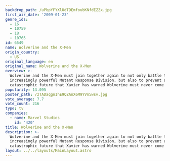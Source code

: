 ```yaml
---
backdrop_path: /uPbpYFYXlUdTDEmfoubKNfdEZZx.jpg
first_air_date: '2009-01-23'
genre_ids:
  - 16
  - 10759
  - 18
  - 10765
id: 6549
name: Wolverine and the X-Men
origin_country:
  - US
original_language: en
original_name: Wolverine and the X-Men
overview: >-
  Wolverine and the X-Men must join together again to not only battle the
  increasingly powerful Mutant Response Division, but also to prevent a
  catastrophic future that Xavier has warned Wolverine must never come to pass.
popularity: 13.095
poster_path: /zTADaqgnIhE9QZAnX6M9YVn5wsv.jpg
vote_average: 7.7
vote_count: 216
type: tv
companies:
  - name: Marvel Studios
    id: '420'
title: Wolverine and the X-Men
description: >-
  Wolverine and the X-Men must join together again to not only battle the
  increasingly powerful Mutant Response Division, but also to prevent a
  catastrophic future that Xavier has warned Wolverine must never come to pass.
layout: ../../layouts/MainLayout.astro
---
```


